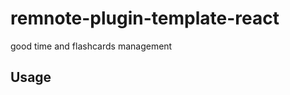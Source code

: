 # remnote-plugin-template-react

good time and flashcards management

## Usage

<!-- TODO: Describe usage -->

<!-- ignore-after -->
